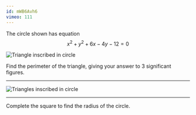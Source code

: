 ```yaml
---
id: mWB6Avh6
vimeo: 111
---
```


The circle shown has equation
$$
x^2 + y^2 + 6x - 4y - 12 = 0
$$

![Triangle inscribed in circle](/img/learn/trig-12.svg)

Find the perimeter of the triangle, giving your answer to $3$ significant figures.

---

![Triangles inscribed in circle](/img/learn/trig-13.svg)

---

Complete the square to find the radius of the circle.
